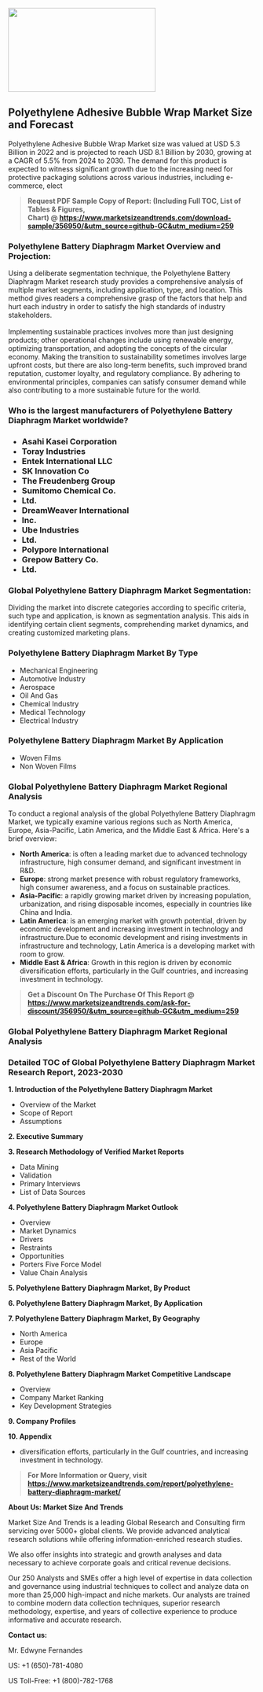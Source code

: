 <p><img class="alignnone size-medium wp-image-20088" src="https://ffe5etoiles.com/wp-content/uploads/2024/12/MST1-300x171.png" alt="" width="300" height="171" /></p><h2>Polyethylene Adhesive Bubble Wrap Market Size and Forecast</h2><p>Polyethylene Adhesive Bubble Wrap Market size was valued at USD 5.3 Billion in 2022 and is projected to reach USD 8.1 Billion by 2030, growing at a CAGR of 5.5% from 2024 to 2030. The demand for this product is expected to witness significant growth due to the increasing need for protective packaging solutions across various industries, including e-commerce, elect</p><blockquote id="" class=""><strong>Request PDF Sample Copy of Report: (Including Full TOC, List of Tables &amp; Figures, Chart)&nbsp;@&nbsp;<strong><a href="https://www.marketsizeandtrends.com/download-sample/356950/&utm_source=github-GC&utm_medium=259" target="_blank">https://www.marketsizeandtrends.com/download-sample/356950/&utm_source=github-GC&utm_medium=259</a></strong></strong></blockquote><h3 id="" class="">Polyethylene Battery Diaphragm Market&nbsp;Overview and Projection:</h3><p id="" class="">Using a deliberate segmentation technique, the Polyethylene Battery Diaphragm Market research study provides a comprehensive analysis of multiple market segments, including application, type, and location. This method gives readers a comprehensive grasp of the factors that help and hurt each industry in order to satisfy the high standards of industry stakeholders. <br /> <br />Implementing sustainable practices involves more than just designing products; other operational changes include using renewable energy, optimizing transportation, and adopting the concepts of the circular economy. Making the transition to sustainability sometimes involves large upfront costs, but there are also long-term benefits, such improved brand reputation, customer loyalty, and regulatory compliance. By adhering to environmental principles, companies can satisfy consumer demand while also contributing to a more sustainable future for the world.</p><h3 id="" class="">Who is the largest manufacturers of&nbsp;Polyethylene Battery Diaphragm Market worldwide?</h3><h3 class=""><p><ul><li>Asahi Kasei Corporation </li><li> Toray Industries </li><li> Entek International LLC </li><li> SK Innovation Co </li><li> The Freudenberg Group </li><li> Sumitomo Chemical Co. </li><li> Ltd. </li><li> DreamWeaver International </li><li> Inc. </li><li> Ube Industries </li><li> Ltd. </li><li> Polypore International </li><li> Grepow Battery Co. </li><li> Ltd.</li></ul></p></h3><h3 id="" class="">Global&nbsp;Polyethylene Battery Diaphragm Market Segmentation:</h3><p id="" class="">Dividing the market into discrete categories according to specific criteria, such type and application, is known as segmentation analysis. This aids in identifying certain client segments, comprehending market dynamics, and creating customized marketing plans.</p><h3 id="" class="">Polyethylene Battery Diaphragm Market&nbsp;By Type</h3><p><p><ul><li>Mechanical Engineering</li><li> Automotive Industry</li><li> Aerospace</li><li> Oil And Gas</li><li> Chemical Industry</li><li> Medical Technology</li><li> Electrical Industry</p></li></ul></p></p><h3 id="" class="">Polyethylene Battery Diaphragm Market&nbsp;By Application</h3><p class=""><p><ul><li>Woven Films</li><li> Non Woven Films</li></ul></p></p><h3 id="" class="">Global Polyethylene Battery Diaphragm Market Regional Analysis</h3><p id="" class="">To conduct a regional analysis of the global Polyethylene Battery Diaphragm Market, we typically examine various regions such as North America, Europe, Asia-Pacific, Latin America, and the Middle East &amp; Africa. Here's a brief overview:</p><ul><li><strong>North America</strong>: is often a leading market due to advanced technology infrastructure, high consumer demand, and significant investment in R&amp;D.</li><li><strong>Europe</strong>: strong market presence with robust regulatory frameworks, high consumer awareness, and a focus on sustainable practices.</li><li><strong>Asia-Pacific</strong>: a rapidly growing market driven by increasing population, urbanization, and rising disposable incomes, especially in countries like China and India.</li><li><strong>Latin America</strong>: is an emerging market with growth potential, driven by economic development and increasing investment in technology and infrastructure.Due to economic development and rising investments in infrastructure and technology, Latin America is a developing market with room to grow.</li><li><strong>Middle East &amp; Africa</strong>: Growth in this region is driven by economic diversification efforts, particularly in the Gulf countries, and increasing investment in technology.</li></ul><blockquote id="" class=""><strong>Get a Discount On The Purchase Of This Report @ <strong><a href="https://www.marketsizeandtrends.com/ask-for-discount/356950/&utm_source=github-GC&utm_medium=259" target="_blank">https://www.marketsizeandtrends.com/ask-for-discount/356950/&utm_source=github-GC&utm_medium=259</a></strong></strong></blockquote><h3 id="" class="">Global Polyethylene Battery Diaphragm Market Regional Analysis</h3><h3 id="" class="">Detailed TOC of Global Polyethylene Battery Diaphragm Market Research Report, 2023-2030</h3><p id="" class=""><strong>1. Introduction of the Polyethylene Battery Diaphragm Market</strong></p><ul><li>Overview of the Market</li><li>Scope of Report</li><li>Assumptions</li></ul><p id="" class=""><strong>2. Executive Summary</strong></p><p id="" class=""><strong>3. Research Methodology of Verified Market Reports</strong></p><ul><li>Data Mining</li><li>Validation</li><li>Primary Interviews</li><li>List of Data Sources</li></ul><p id="" class=""><strong>4. Polyethylene Battery Diaphragm Market Outlook</strong></p><ul><li>Overview</li><li>Market Dynamics</li><li>Drivers</li><li>Restraints</li><li>Opportunities</li><li>Porters Five Force Model</li><li>Value Chain Analysis</li></ul><p id="" class=""><strong>5. Polyethylene Battery Diaphragm Market, By Product</strong></p><p id="" class=""><strong>6. Polyethylene Battery Diaphragm Market, By Application</strong></p><p id="" class=""><strong>7. Polyethylene Battery Diaphragm Market, By Geography</strong></p><ul><li>North America</li><li>Europe</li><li>Asia Pacific</li><li>Rest of the World</li></ul><p id="" class=""><strong>8. Polyethylene Battery Diaphragm Market Competitive Landscape</strong></p><ul><li>Overview</li><li>Company Market Ranking</li><li>Key Development Strategies</li></ul><p id="" class=""><strong>9. Company Profiles</strong></p><p id="" class=""><strong>10. Appendix</strong></p><ul><li>diversification efforts, particularly in the Gulf countries, and increasing investment in technology.</li></ul><blockquote id="" class=""><strong>For More Information or Query, visit <strong><strong><a href="https://www.marketsizeandtrends.com/report/polyethylene-battery-diaphragm-market/" target="_blank">https://www.marketsizeandtrends.com/report/polyethylene-battery-diaphragm-market/</a></strong></strong></strong></blockquote><p id="" class=""><strong>About Us: Market Size And Trends</strong></p><p id="" class="">Market Size And Trends is a leading Global Research and Consulting firm servicing over 5000+ global clients. We provide advanced analytical research solutions while offering information-enriched research studies.</p><p id="" class="">We also offer insights into strategic and growth analyses and data necessary to achieve corporate goals and critical revenue decisions.</p><p id="" class="">Our 250 Analysts and SMEs offer a high level of expertise in data collection and governance using industrial techniques to collect and analyze data on more than 25,000 high-impact and niche markets. Our analysts are trained to combine modern data collection techniques, superior research methodology, expertise, and years of collective experience to produce informative and accurate research.</p><p id="" class=""><strong>Contact us:</strong></p><p id="" class="">Mr. Edwyne Fernandes</p><p id="" class="">US: +1 (650)-781-4080</p><p id="" class="">US Toll-Free: +1 (800)-782-1768</p>
